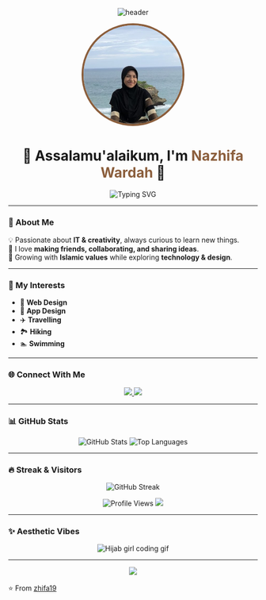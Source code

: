 <!-- Brown Aesthetic Banner -->
<p align="center">
  <img src="https://capsule-render.vercel.app/api?type=waving&color=8B5E3C&height=220&section=header&text=Nazhifa%20Wardah&fontSize=45&fontColor=FFF8F0&animation=twinkling&fontAlignY=35" alt="header"/>
</p>

<!-- Profile Picture -->
<p align="center">
  <img src="HAI.png" alt="Nazhifa Wardah" width="200" style="border-radius:50%; border: 4px solid #8B5E3C;">
</p>

<h1 align="center">🤎 Assalamu'alaikum, I'm <span style="color:#8B5E3C">Nazhifa Wardah</span> 🤎</h1>

<p align="center">
  <img src="https://readme-typing-svg.demolab.com?font=Playfair+Display&pause=1200&color=8B5E3C&center=true&vCenter=true&width=650&lines=🌙+Muslimah+Who+Loves+Tech;🎨+Web+%26+App+Design+Enthusiast;✈️+Traveller+and+Explorer;🏞️+Hiking+%26+Swimming+Lover;💡+Always+Learning+Something+New" alt="Typing SVG" />
</p>

---

### 🌸 About Me
💡 Passionate about **IT & creativity**, always curious to learn new things.  
🤝 I love **making friends, collaborating, and sharing ideas**.  
🌙 Growing with **Islamic values** while exploring **technology & design**.  

---

### 🚀 My Interests
- 🎨 **Web Design**  
- 📱 **App Design**  
- ✈️ **Travelling**  
- 🏞️ **Hiking**  
- 🏊 **Swimming**  

---

### 🌐 Connect With Me
<p align="center">
  <a href="https://www.tiktok.com/@sinazhif" target="_blank">
    <img src="https://img.shields.io/badge/TikTok-8B5E3C?style=for-the-badge&logo=tiktok&logoColor=white" />
  </a>
  <a href="https://instagram.com/nzhfwrd" target="_blank">
    <img src="https://img.shields.io/badge/Instagram-8B5E3C?style=for-the-badge&logo=instagram&logoColor=white" />
  </a>
</p>

---

### 📊 GitHub Stats
<p align="center">
  <img src="https://github-readme-stats.vercel.app/api?username=zhifa19&show_icons=true&theme=buefy&title_color=8B5E3C&icon_color=8B5E3C" alt="GitHub Stats" height="160"/>
  <img src="https://github-readme-stats.vercel.app/api/top-langs/?username=zhifa19&layout=compact&theme=buefy&title_color=8B5E3C" alt="Top Languages" height="160"/>
</p>

---

### 🔥 Streak & Visitors
<p align="center">
  <img src="https://github-readme-streak-stats.herokuapp.com/?user=zhifa19&theme=buefy&ring=8B5E3C&fire=8B5E3C&currStreakLabel=8B5E3C" alt="GitHub Streak" />
</p>

<p align="center">
  <img src="https://komarev.com/ghpvc/?username=zhifa19&label=Profile%20views&color=8B5E3C&style=flat-square" alt="Profile Views" />
  <img src="https://hits.seeyoufarm.com/api/count/incr/badge.svg?url=https%3A%2F%2Fgithub.com%2Fzhifa19%2Fhit-counter&count_bg=%238B5E3C&title_bg=%23555555&icon=github.svg&icon_color=%23FFFFFF&title=Visitors&edge_flat=true"/>
</p>

---

### ✨ Aesthetic Vibes
<p align="center">
  <img src="https://i.pinimg.com/originals/3f/35/6c/3f356c8a3d94c08c23c24f3e46f7285a.gif" width="400" alt="Hijab girl coding gif">
</p>

---

<!-- Brown Aesthetic Footer -->
<p align="center">
  <img src="https://capsule-render.vercel.app/api?type=waving&color=8B5E3C&height=120&section=footer"/>
</p>

⭐️ From [zhifa19](https://github.com/zhifa19)  
